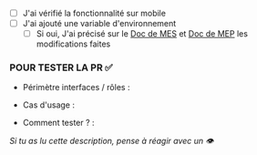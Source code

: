 - [ ] J'ai vérifié la fonctionnalité sur mobile
- [ ] J'ai ajouté une variable d'environnement
  - [ ] Si oui, J'ai précisé sur le [Doc de MES](https://www.notion.so/Pas-pas-Mise-en-staging-01755ac57d944b4cb0c189861428e5d2) et [Doc de MEP](https://www.notion.so/Pas-pas-Mise-en-prod-0f8e4879217d4c9e8e4d46d44211e0e3) les modifications faites

### POUR TESTER LA PR  :white_check_mark:
- Périmètre interfaces / rôles :

- Cas d'usage :

- Comment tester ? :

_Si tu as lu cette description, pense à réagir avec un :eye:_
